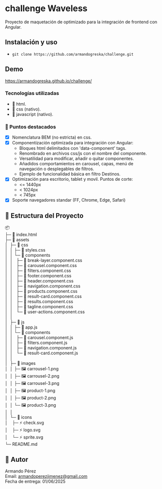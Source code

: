 # challenge Waveless

Proyecto de maquetación de optimizado para la integración de frontend con Angular.

## Instalación y uso

- `git clone https://github.com/armandogreska/challenge.git`

## Demo

https://armandogreska.github.io/challenge/

### Tecnologías utilizadas

- 📄 html.
- 🎨 css (nativo).
- 📜 javascript (nativo).

### 🌟 Puntos destacados

- [x] Nomenclatura BEM (no estricta) en css.
- [x] Componentización optimizada para integración con Angular:
  - Bloques html delimitados con 'data-component' tags.
  - Renombrado en archivos css/js con el nombre del componente.
  - Versatilidad para modificar, añadir o quitar componentes.
  - Añadidos comportamientos en carousel, capas, menú de navegación o desplegables de filtros.
  - Ejemplo de funcionalidad básica en filtro Destinos.
- [x] Optimización para escritorio, tablet y movil. Puntos de corte:
  - <= 1440px
  - < 1024px
  - < 745px
- [x] Soporte navegadores standar (FF, Chrome, Edge, Safari)

## 🌳 Estructura del Proyecto

📦 <root>  
├─ 📄 index.html  
├─ 📂 assets  
│   ├─ 📂 css  
│   │  ├─ 🎨 styles.css  
│   │  └─ 📂 components  
│   │     ├─ 🎨 break-layer.component.css  
│   │     ├─ 🎨 carousel.component.css  
│   │     ├─ 🎨 filters.component.css  
│   │     ├─ 🎨 footer.component.css  
│   │     ├─ 🎨 header.component.css  
│   │     ├─ 🎨 navigation.component.css  
│   │     ├─ 🎨 products.component.css  
│   │     ├─ 🎨 result-card.component.css  
│   │     ├─ 🎨 results.component.css  
│   │     ├─ 🎨 tagline.component.css  
│   │     └─ 🎨 user-actions.component.css  
│   │  
│   ├─ 📂 js  
│   │  ├─ 📜 app.js  
│   │  └─ 📂 components  
│   │     ├─ 📜 carousel.component.js  
│   │     ├─ 📜 filters.component.js  
│   │     ├─ 📜 navigation.component.js  
│   │     └─ 📜 result-card.component.js  
│   │  
│   ├─ 📂 images  
│   │  ├─ 🖼️ carrousel-1.png  
│   │  ├─ 🖼️ carrousel-2.png  
│   │  ├─ 🖼️ carrousel-3.png  
│   │  ├─ 🖼️ product-1.png  
│   │  ├─ 🖼️ product-2.png  
│   │  └─ 🖼️ product-3.png  
│   │  
│   └─ 📂 icons  
│      ├─ ⚡ check.svg  
│      ├─ ⚡ logo.svg  
│      └─ ⚡ sprite.svg  
└─ README.md

## 📩 Autor

Armando Pérez  
Email: armandoperezjimenez@gmail.com  
Fecha de entrega: 01/06/2025
